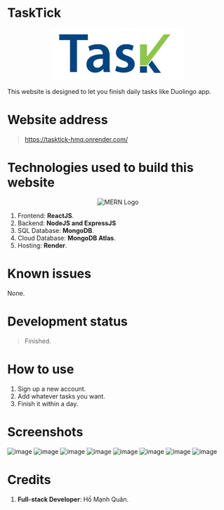 # TaskTick
<div align="center">
  <img src="https://raw.githubusercontent.com/homanhquan1812/TaskTick/refs/heads/main/frontend/public/img/image2.png" alt="Gà Nấm Cake Shop Logo" width="300">
</div>

This website is designed to let you finish daily tasks like Duolingo app.

# Website address

> https://tasktick-hmq.onrender.com/

# Technologies used to build this website
<div align="center">
  <img src="https://github.com/user-attachments/assets/afc65f54-728a-42da-996f-1bf16d14fef3" alt="MERN Logo" width="600" style="">
</div>

1. Frontend: <b>ReactJS</b>.
2. Backend: <b>NodeJS and ExpressJS</b>
3. SQL Database: <b>MongoDB</b>.
4. Cloud Database: <b>MongoDB Atlas</b>.
5. Hosting: <b>Render</b>.

# Known issues
None.

# Development status
> Finished.

# How to use
1. Sign up a new account.
2. Add whatever tasks you want.
3. Finish it within a day.

# Screenshots
![image](https://github.com/user-attachments/assets/4fdcbe87-ab44-4037-8097-86aba41b4e57)
![image](https://github.com/user-attachments/assets/b5015fc6-4dd3-4cf8-a530-58fee6ae8123)
![image](https://github.com/user-attachments/assets/32dc24b5-1809-470e-8a81-751428e16330)
![image](https://github.com/user-attachments/assets/cc18d713-aa4f-4f1b-944b-0eea2cc27184)
![image](https://github.com/user-attachments/assets/76f66460-768b-4b08-bcb1-a2c99ad25083)
![image](https://github.com/user-attachments/assets/c7b2ce0b-ac68-4481-8d04-5aad923644ea)
![image](https://github.com/user-attachments/assets/4c950d37-0418-43be-affc-9d8b2784511d)
![image](https://github.com/user-attachments/assets/9c41c433-4a02-42ae-b48a-3b14c17a1973)

# Credits
1. **Full-stack Developer**: Hồ Mạnh Quân.
